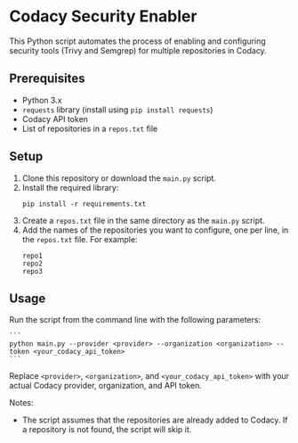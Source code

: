 # Codacy Security Enabler

This Python script automates the process of enabling and configuring security tools (Trivy and Semgrep) for multiple repositories in Codacy.

## Prerequisites

- Python 3.x
- `requests` library (install using `pip install requests`)
- Codacy API token
- List of repositories in a `repos.txt` file

## Setup

1. Clone this repository or download the `main.py` script.
2. Install the required library:
   ```
   pip install -r requirements.txt
   ```
3. Create a `repos.txt` file in the same directory as the `main.py` script.
4. Add the names of the repositories you want to configure, one per line, in the `repos.txt` file. For example:
   ```
   repo1
   repo2
   repo3
   ```

## Usage

Run the script from the command line with the following parameters:

    ```
    python main.py --provider <provider> --organization <organization> --token <your_codacy_api_token>
    ```

Replace `<provider>`, `<organization>`, and `<your_codacy_api_token>` with your actual Codacy provider, organization, and API token.

Notes:

- The script assumes that the repositories are already added to Codacy. If a repository is not found, the script will skip it.
